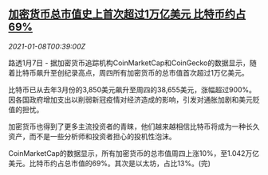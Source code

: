 <!--1610067316000-->
[加密货币总市值史上首次超过1万亿美元 比特币约占69%](https://cn.reuters.com/article/crypto-currency-0107-rally-thur-idCNKBS29D02W)
------

<div><i>2021-01-08T00:39:00Z</i></div><p>路透1月7日 - 据加密货币追踪机构CoinMarketCap和CoinGecko的数据显示，随着比特币飙升至创纪录高点，周四所有加密货币的总市值首次超过1万亿美元。</p><p>比特币已从去年3月份的3,850美元飙升至周四的38,655美元，涨幅超过900%。因各国政府增加支出以削弱新冠疫情对经济造成的影响，引发对通胀加剧和美元贬值的担忧。</p><p>加密货币也得到了更多主流投资者的青睐，他们越来越相信比特币将成为一种长久资产，而不是一些分析师和投资者担心的投机性泡沫。</p><p>CoinMarketCap的数据显示，所有加密货币的总市值周四上涨10%，至1.042万亿美元。比特币约占总市值的69%。其次是以太坊，占比13%。(完)</p>
